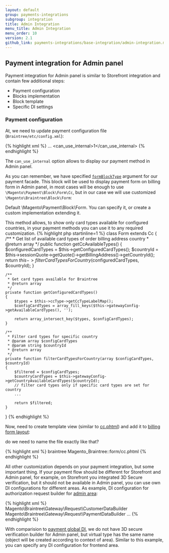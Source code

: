 ```yaml
---
layout: default
group: payments-integrations
subgroup: integration
title: Admin Integration
menu_title: Admin Integration
menu_order: 10
version: 2.1
github_link: payments-integrations/base-integration/admin-integration.md
---
```


## Payment integration for Admin panel

Payment integration for Admin panel is similar to Storefront integration and contain few additional steps:

 - Payment configuration
 - Blocks implementation
 - Block template
 - Specific DI settings
 
### Payment configuration

At, we need to update payment configuration file (`Braintree/etc/config.xml`):

{% highlight xml %}
<payment>
    <braintree>
        ...
        <can_use_internal>1</can_use_internal>
    </braintree>
</payment>
{% endhighlight %}

The `can_use_internal` option allows to display our payment method in Admin panel.


As you can remember, we have specified [`formBlockType`]({{site.gdeurl21}}payments-integrations/base-integration/configuration.html#payment-method-facade)
argument for our payment facade. This block will be used to display payment form on billing form in Admin panel, in
most cases will be enough to use `\Magento\Payment\Block\Form\Cc`, but in our case we will use customized `\Magento\Braintree\Block\Form`:

Default \Magento\Payment\Block\Form\. You can specify it, or create a custom implementation extending it.

This method allows, to show only card types available for configured countries, in your payment methods you can use
it to any required customization.
{% highlight php startinline=1 %}
class Form extends Cc
{
    /**
     * Get list of available card types of order billing address country
     * @return array
     */
    public function getCcAvailableTypes()
    {
        $configuredCardTypes = $this->getConfiguredCardTypes();
        $countryId = $this->sessionQuote->getQuote()->getBillingAddress()->getCountryId();
        return $this->filterCardTypesForCountry($configuredCardTypes, $countryId);
    }

    /**
     * Get card types available for Braintree
     * @return array
     */
    private function getConfiguredCardTypes()
    {
        $types = $this->ccType->getCcTypeLabelMap();
        $configCardTypes = array_fill_keys($this->gatewayConfig->getAvailableCardTypes(), '');

        return array_intersect_key($types, $configCardTypes);
    }

    /**
     * Filter card types for specific country
     * @param array $configCardTypes
     * @param string $countryId
     * @return array
     */
    private function filterCardTypesForCountry(array $configCardTypes, $countryId)
    {
        $filtered = $configCardTypes;
        $countryCardTypes = $this->gatewayConfig->getCountryAvailableCardTypes($countryId);
        // filter card types only if specific card types are set for country
        ...

        return $filtered;
    }
}
{% endhighlight %}



Now, need to create template view (similar to [cc.phtml]({{site.mage2100url}}app/code/Magento/Braintree/view/adminhtml/templates/form/cc.phtml))
and add it to [billing form layout]({{site.mage2100url}}app/code/Magento/Braintree/view/adminhtml/layout/sales_order_create_index.xml):

<p class="q">do we need to name the file exactly like that?</p>
{% highlight xml %}
<page xmlns:xsi="http://www.w3.org/2001/XMLSchema-instance" xsi:noNamespaceSchemaLocation="urn:magento:framework:View/Layout/etc/page_configuration.xsd">
    <body>
        <referenceBlock name="order_create_billing_form">
            <action method="setMethodFormTemplate">
				<!-- your method code and template -->
                <argument name="method" xsi:type="string">braintree</argument>
                <argument name="template" xsi:type="string">Magento_Braintree::form/cc.phtml</argument>
            </action>
        </referenceBlock>
    </body>
</page>
{% endhighlight %}

All other customization depends on your payment integration, but some important thing. If your payment flow should be different for Storefront and Admin panel,
for example, on Storefront you integrated 3D Secure verification, but it should not be available in Admin panel,
you can use own DI configurations for different areas. As example, DI configuration for authorization request builder for 
[admin area]({{site.mage2100url}}app/code/Magento/Braintree/etc/adminhtml/di.xml):

{% highlight xml %}
<virtualType name="BraintreeAuthorizeRequest" type="Magento\Payment\Gateway\Request\BuilderComposite">
    <arguments>
        <argument name="builders" xsi:type="array">
            <item name="customer" xsi:type="string">Magento\Braintree\Gateway\Request\CustomerDataBuilder</item>
            <item name="payment" xsi:type="string">Magento\Braintree\Gateway\Request\PaymentDataBuilder</item>
            ...
        </argument>
    </arguments>
</virtualType>
{% endhighlight %}

With comparision to [payment global DI]({{site.mage2100url}}app/code/Magento/Braintree/etc/di.xml#L140), we do not
have 3D secure verification builder for Admin panel, but virtual type has the same name (object will be created according to context of area).
Similar to this example, you can specify any DI configuration for frontend area.